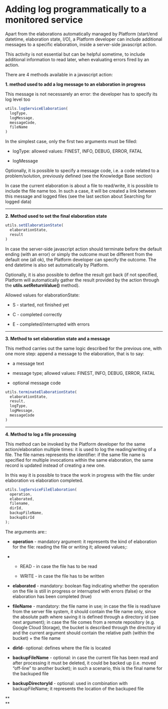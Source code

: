 # **Adding log programmatically to a monitored service**



Apart from the elaborations automatically managed by Platform \(start/end datetime, elaboration state, I/O\), a Platform developer can include additional messages to a specific elaboration, inside a server-side javascript action.

This activity is not essential but can be helpful sometime, to include additional information to read later, when evaluating errors fired by an action.

There are 4 methods available in a javascript action:



**1. method used to add a log message to an elaboration in progress**

This message is not necessarely an error: the developer has to specify its log level too

```js
utils.logServiceElaboration(
  logType,
  logMessage,
  messageCode,
  fileName
)
```

In the simplest case, only the first two arguments must be filled:

* logType: allowed values: FINEST, INFO, DEBUG, ERROR, FATAL

* logMessage

Optionally, it is possible to specify a message code, i.e. a code related to a problem/solution, previously defined \(see the Knowledge Base section\)

  
In case the current elaboration is about a file to read/write, it is possible to include the file name too. In such a case, it will be created a link between this message and logged files \(see the last section about Searching for logged data\)  


---

**2. Method used to set the final elaboration state**

```js
utils.setElaborationState(
  elaborationState,
  result
)
```

In case the server-side javascript action should terminate before the default ending \(with an error\) or simply the outcome must be different from the default one \(all ok\), the Platform developer can specify the outcome. The end datetime is also set automatically by Platform.

Optionally, it is also possible to define the result got back \(if not specified, Platform will automatically gather the result provided by the action through the **utils.setReturnValue\(\)** method\).



Allowed values for elaborationState:

* S - started, not finished yet

* C - completed correctly

* E - completed/interrupted with errors



---

**3. Method to set elaboration state and a message**

This method carries out the same logic described for the previous one, with one more step: append a message to the elaboration, that is to say:

* a message text

* message type; allowed values: FINEST, INFO, DEBUG, ERROR, FATAL

* optional message code

```js
utils.terminateElaborationState(
  elaborationState,
  result,
  logType, 
  logMessage,
  messageCode
)
```

---

**4. Method to log a file processing**

This method can be invoked by the Platform developer for the same action/elaboration multiple times: it is used to log the reading/writing of a file. The file names represents the identifier: if the same file name is specified for multiple invocations within the same elaboration, the same record is updated instead of creating a new one.

In this way it is possible to trace the work in progress with the file: under elaboration vs elaboration completed.

```js
utils.logServiceFileElaboration(
  operation,
  elaborated,
  filename,
  dirId,
  backupFileName,
  backupDirId
);
```

The arguments are::

* **operation** - mandatory argument: it represents the kind of elaboration for the file: reading the file or writing it; allowed values;:

* * READ - in case the file has to be read

  * WRITE - in case the file has to be written
* **elaborated** - mandatory: boolean flag indicating whether the operation on the file is still in progress or interrupted with errors \(false\) or the elaboration has been completed \(true\)

* **fileName** - mandatory: the file name in use; in case the file is read/save from the server file system, it should contain the file name only, since the absolute path where saving it is defined through a directory id \(see next argument\); in case the file comes from a remote repository \(e.g. Google Cloud Storage\), the bucket is described through the directory id and the current argument should contain the relative path \(within the bucket\) + the file name

* **dirId**- optional: defines where the file is located

* **backupFileName** - optional: in case the current file has been read and after processing it must be deleted, it could be backed up \(i.e. moved “off-line” to another bucket\); in such a scenario, this is the final name for the backuped file

* **backupDirectoryId** - optional: used in combination with backupFileName; it represents the location of the backuped file

**  
**

